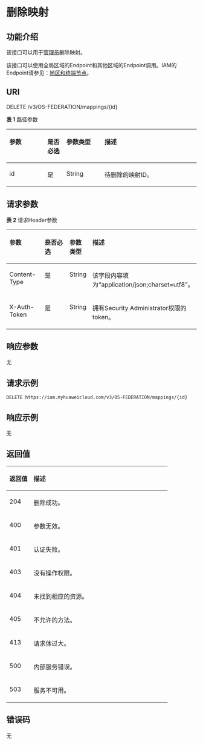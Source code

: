 # 删除映射<a name="zh-cn_topic_0057845648"></a>

## 功能介绍<a name="zh-cn_topic_0224276914_section42716625010"></a>

该接口可以用于[管理员](https://support.huaweicloud.com/usermanual-iam/zh-cn_topic_0079496985.html)删除映射。

该接口可以使用全局区域的Endpoint和其他区域的Endpoint调用。IAM的Endpoint请参见：[地区和终端节点](https://developer.huaweicloud.com/endpoint?IAM)。

## URI<a name="zh-cn_topic_0224276914_section5272116205016"></a>

DELETE /v3/OS-FEDERATION/mappings/\{id\}

**表 1**  路径参数

<a name="zh-cn_topic_0224276914_table12273146105016"></a>
<table><thead align="left"><tr id="zh-cn_topic_0224276914_row1127216675013"><th class="cellrowborder" valign="top" width="20%" id="mcps1.2.5.1.1"><p id="zh-cn_topic_0224276914_p18273206185010"><a name="zh-cn_topic_0224276914_p18273206185010"></a><a name="zh-cn_topic_0224276914_p18273206185010"></a>参数</p>
</th>
<th class="cellrowborder" valign="top" width="10%" id="mcps1.2.5.1.2"><p id="zh-cn_topic_0224276914_p182731969508"><a name="zh-cn_topic_0224276914_p182731969508"></a><a name="zh-cn_topic_0224276914_p182731969508"></a>是否必选</p>
</th>
<th class="cellrowborder" valign="top" width="20%" id="mcps1.2.5.1.3"><p id="zh-cn_topic_0224276914_p52738617502"><a name="zh-cn_topic_0224276914_p52738617502"></a><a name="zh-cn_topic_0224276914_p52738617502"></a>参数类型</p>
</th>
<th class="cellrowborder" valign="top" width="50%" id="mcps1.2.5.1.4"><p id="zh-cn_topic_0224276914_p18273116155010"><a name="zh-cn_topic_0224276914_p18273116155010"></a><a name="zh-cn_topic_0224276914_p18273116155010"></a>描述</p>
</th>
</tr>
</thead>
<tbody><tr id="zh-cn_topic_0224276914_row1427217655020"><td class="cellrowborder" valign="top" width="20%" headers="mcps1.2.5.1.1 "><p id="zh-cn_topic_0224276914_p827417675012"><a name="zh-cn_topic_0224276914_p827417675012"></a><a name="zh-cn_topic_0224276914_p827417675012"></a>id</p>
</td>
<td class="cellrowborder" valign="top" width="10%" headers="mcps1.2.5.1.2 "><p id="zh-cn_topic_0224276914_p18274963503"><a name="zh-cn_topic_0224276914_p18274963503"></a><a name="zh-cn_topic_0224276914_p18274963503"></a>是</p>
</td>
<td class="cellrowborder" valign="top" width="20%" headers="mcps1.2.5.1.3 "><p id="zh-cn_topic_0224276914_p12745635017"><a name="zh-cn_topic_0224276914_p12745635017"></a><a name="zh-cn_topic_0224276914_p12745635017"></a>String</p>
</td>
<td class="cellrowborder" valign="top" width="50%" headers="mcps1.2.5.1.4 "><p id="zh-cn_topic_0224276914_p927446125011"><a name="zh-cn_topic_0224276914_p927446125011"></a><a name="zh-cn_topic_0224276914_p927446125011"></a>待删除的映射ID。</p>
</td>
</tr>
</tbody>
</table>

## 请求参数<a name="zh-cn_topic_0224276914_section427410695011"></a>

**表 2**  请求Header参数

<a name="zh-cn_topic_0224276914_HeaderParameter"></a>
<table><thead align="left"><tr id="zh-cn_topic_0224276914_row1727512615508"><th class="cellrowborder" valign="top" width="20%" id="mcps1.2.5.1.1"><p id="zh-cn_topic_0224276914_p7275363505"><a name="zh-cn_topic_0224276914_p7275363505"></a><a name="zh-cn_topic_0224276914_p7275363505"></a>参数</p>
</th>
<th class="cellrowborder" valign="top" width="20%" id="mcps1.2.5.1.2"><p id="zh-cn_topic_0224276914_p122766618503"><a name="zh-cn_topic_0224276914_p122766618503"></a><a name="zh-cn_topic_0224276914_p122766618503"></a>是否必选</p>
</th>
<th class="cellrowborder" valign="top" width="10%" id="mcps1.2.5.1.3"><p id="zh-cn_topic_0224276914_p22769616505"><a name="zh-cn_topic_0224276914_p22769616505"></a><a name="zh-cn_topic_0224276914_p22769616505"></a>参数类型</p>
</th>
<th class="cellrowborder" valign="top" width="50%" id="mcps1.2.5.1.4"><p id="zh-cn_topic_0224276914_p227686145013"><a name="zh-cn_topic_0224276914_p227686145013"></a><a name="zh-cn_topic_0224276914_p227686145013"></a>描述</p>
</th>
</tr>
</thead>
<tbody><tr id="zh-cn_topic_0224276914_row627516125012"><td class="cellrowborder" valign="top" width="20%" headers="mcps1.2.5.1.1 "><p id="zh-cn_topic_0224276914_p92761360501"><a name="zh-cn_topic_0224276914_p92761360501"></a><a name="zh-cn_topic_0224276914_p92761360501"></a>Content-Type</p>
</td>
<td class="cellrowborder" valign="top" width="20%" headers="mcps1.2.5.1.2 "><p id="zh-cn_topic_0224276914_p132762685010"><a name="zh-cn_topic_0224276914_p132762685010"></a><a name="zh-cn_topic_0224276914_p132762685010"></a>是</p>
</td>
<td class="cellrowborder" valign="top" width="10%" headers="mcps1.2.5.1.3 "><p id="zh-cn_topic_0224276914_p42761616501"><a name="zh-cn_topic_0224276914_p42761616501"></a><a name="zh-cn_topic_0224276914_p42761616501"></a>String</p>
</td>
<td class="cellrowborder" valign="top" width="50%" headers="mcps1.2.5.1.4 "><p id="zh-cn_topic_0224276914_p14277261506"><a name="zh-cn_topic_0224276914_p14277261506"></a><a name="zh-cn_topic_0224276914_p14277261506"></a>该字段内容填为“application/json;charset=utf8”。</p>
</td>
</tr>
<tr id="zh-cn_topic_0224276914_row627518675017"><td class="cellrowborder" valign="top" width="20%" headers="mcps1.2.5.1.1 "><p id="zh-cn_topic_0224276914_p1627786185011"><a name="zh-cn_topic_0224276914_p1627786185011"></a><a name="zh-cn_topic_0224276914_p1627786185011"></a>X-Auth-Token</p>
</td>
<td class="cellrowborder" valign="top" width="20%" headers="mcps1.2.5.1.2 "><p id="zh-cn_topic_0224276914_p027913635015"><a name="zh-cn_topic_0224276914_p027913635015"></a><a name="zh-cn_topic_0224276914_p027913635015"></a>是</p>
</td>
<td class="cellrowborder" valign="top" width="10%" headers="mcps1.2.5.1.3 "><p id="zh-cn_topic_0224276914_p5279186165014"><a name="zh-cn_topic_0224276914_p5279186165014"></a><a name="zh-cn_topic_0224276914_p5279186165014"></a>String</p>
</td>
<td class="cellrowborder" valign="top" width="50%" headers="mcps1.2.5.1.4 "><p id="zh-cn_topic_0224276914_p8279269500"><a name="zh-cn_topic_0224276914_p8279269500"></a><a name="zh-cn_topic_0224276914_p8279269500"></a>拥有Security Administrator权限的token。</p>
</td>
</tr>
</tbody>
</table>

## 响应参数<a name="zh-cn_topic_0224276914_section12280166125013"></a>

无

## 请求示例<a name="zh-cn_topic_0224276914_section028076105010"></a>

```
DELETE https://iam.myhuaweicloud.com/v3/OS-FEDERATION/mappings/{id}
```

## 响应示例<a name="zh-cn_topic_0224276914_section1328016613505"></a>

无

## 返回值<a name="zh-cn_topic_0224276914_section102819615505"></a>

<a name="zh-cn_topic_0224276914_table4319"></a>
<table><thead align="left"><tr id="zh-cn_topic_0224276914_row18281136175015"><th class="cellrowborder" valign="top" width="15%" id="mcps1.1.3.1.1"><p id="zh-cn_topic_0224276914_p4282964507"><a name="zh-cn_topic_0224276914_p4282964507"></a><a name="zh-cn_topic_0224276914_p4282964507"></a>返回值</p>
</th>
<th class="cellrowborder" valign="top" width="85%" id="mcps1.1.3.1.2"><p id="zh-cn_topic_0224276914_p1128211620501"><a name="zh-cn_topic_0224276914_p1128211620501"></a><a name="zh-cn_topic_0224276914_p1128211620501"></a>描述</p>
</th>
</tr>
</thead>
<tbody><tr id="zh-cn_topic_0224276914_row16282568500"><td class="cellrowborder" valign="top" width="15%" headers="mcps1.1.3.1.1 "><p id="zh-cn_topic_0224276914_p162828619509"><a name="zh-cn_topic_0224276914_p162828619509"></a><a name="zh-cn_topic_0224276914_p162828619509"></a>204</p>
</td>
<td class="cellrowborder" valign="top" width="85%" headers="mcps1.1.3.1.2 "><p id="zh-cn_topic_0224276914_p142835625017"><a name="zh-cn_topic_0224276914_p142835625017"></a><a name="zh-cn_topic_0224276914_p142835625017"></a>删除成功。</p>
</td>
</tr>
<tr id="zh-cn_topic_0224276914_row172829685011"><td class="cellrowborder" valign="top" width="15%" headers="mcps1.1.3.1.1 "><p id="zh-cn_topic_0224276914_p102831167502"><a name="zh-cn_topic_0224276914_p102831167502"></a><a name="zh-cn_topic_0224276914_p102831167502"></a>400</p>
</td>
<td class="cellrowborder" valign="top" width="85%" headers="mcps1.1.3.1.2 "><p id="zh-cn_topic_0224276914_p162832625012"><a name="zh-cn_topic_0224276914_p162832625012"></a><a name="zh-cn_topic_0224276914_p162832625012"></a>参数无效。</p>
</td>
</tr>
<tr id="zh-cn_topic_0224276914_row162821766503"><td class="cellrowborder" valign="top" width="15%" headers="mcps1.1.3.1.1 "><p id="zh-cn_topic_0224276914_p152831761502"><a name="zh-cn_topic_0224276914_p152831761502"></a><a name="zh-cn_topic_0224276914_p152831761502"></a>401</p>
</td>
<td class="cellrowborder" valign="top" width="85%" headers="mcps1.1.3.1.2 "><p id="zh-cn_topic_0224276914_p172841061508"><a name="zh-cn_topic_0224276914_p172841061508"></a><a name="zh-cn_topic_0224276914_p172841061508"></a>认证失败。</p>
</td>
</tr>
<tr id="zh-cn_topic_0224276914_row228214675019"><td class="cellrowborder" valign="top" width="15%" headers="mcps1.1.3.1.1 "><p id="zh-cn_topic_0224276914_p142841615509"><a name="zh-cn_topic_0224276914_p142841615509"></a><a name="zh-cn_topic_0224276914_p142841615509"></a>403</p>
</td>
<td class="cellrowborder" valign="top" width="85%" headers="mcps1.1.3.1.2 "><p id="zh-cn_topic_0224276914_p13284116115017"><a name="zh-cn_topic_0224276914_p13284116115017"></a><a name="zh-cn_topic_0224276914_p13284116115017"></a>没有操作权限。</p>
</td>
</tr>
<tr id="zh-cn_topic_0224276914_row1028286115015"><td class="cellrowborder" valign="top" width="15%" headers="mcps1.1.3.1.1 "><p id="zh-cn_topic_0224276914_p1428556155017"><a name="zh-cn_topic_0224276914_p1428556155017"></a><a name="zh-cn_topic_0224276914_p1428556155017"></a>404</p>
</td>
<td class="cellrowborder" valign="top" width="85%" headers="mcps1.1.3.1.2 "><p id="zh-cn_topic_0224276914_p182851685019"><a name="zh-cn_topic_0224276914_p182851685019"></a><a name="zh-cn_topic_0224276914_p182851685019"></a>未找到相应的资源。</p>
</td>
</tr>
<tr id="zh-cn_topic_0224276914_row102829655019"><td class="cellrowborder" valign="top" width="15%" headers="mcps1.1.3.1.1 "><p id="zh-cn_topic_0224276914_p428626105014"><a name="zh-cn_topic_0224276914_p428626105014"></a><a name="zh-cn_topic_0224276914_p428626105014"></a>405</p>
</td>
<td class="cellrowborder" valign="top" width="85%" headers="mcps1.1.3.1.2 "><p id="zh-cn_topic_0224276914_p12865675016"><a name="zh-cn_topic_0224276914_p12865675016"></a><a name="zh-cn_topic_0224276914_p12865675016"></a>不允许的方法。</p>
</td>
</tr>
<tr id="zh-cn_topic_0224276914_row1328266195013"><td class="cellrowborder" valign="top" width="15%" headers="mcps1.1.3.1.1 "><p id="zh-cn_topic_0224276914_p1928617685011"><a name="zh-cn_topic_0224276914_p1928617685011"></a><a name="zh-cn_topic_0224276914_p1928617685011"></a>413</p>
</td>
<td class="cellrowborder" valign="top" width="85%" headers="mcps1.1.3.1.2 "><p id="zh-cn_topic_0224276914_p9287196105013"><a name="zh-cn_topic_0224276914_p9287196105013"></a><a name="zh-cn_topic_0224276914_p9287196105013"></a>请求体过大。</p>
</td>
</tr>
<tr id="zh-cn_topic_0224276914_row8282156195013"><td class="cellrowborder" valign="top" width="15%" headers="mcps1.1.3.1.1 "><p id="zh-cn_topic_0224276914_p52875615501"><a name="zh-cn_topic_0224276914_p52875615501"></a><a name="zh-cn_topic_0224276914_p52875615501"></a>500</p>
</td>
<td class="cellrowborder" valign="top" width="85%" headers="mcps1.1.3.1.2 "><p id="zh-cn_topic_0224276914_p7287266505"><a name="zh-cn_topic_0224276914_p7287266505"></a><a name="zh-cn_topic_0224276914_p7287266505"></a>内部服务错误。</p>
</td>
</tr>
<tr id="zh-cn_topic_0224276914_row1528216613504"><td class="cellrowborder" valign="top" width="15%" headers="mcps1.1.3.1.1 "><p id="zh-cn_topic_0224276914_p1428817615504"><a name="zh-cn_topic_0224276914_p1428817615504"></a><a name="zh-cn_topic_0224276914_p1428817615504"></a>503</p>
</td>
<td class="cellrowborder" valign="top" width="85%" headers="mcps1.1.3.1.2 "><p id="zh-cn_topic_0224276914_p20288196145014"><a name="zh-cn_topic_0224276914_p20288196145014"></a><a name="zh-cn_topic_0224276914_p20288196145014"></a>服务不可用。</p>
</td>
</tr>
</tbody>
</table>

## 错误码<a name="zh-cn_topic_0224276914_section192881635014"></a>

无

